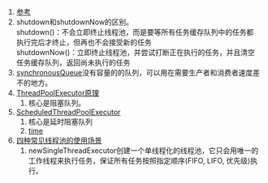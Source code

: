 1. [参考](https://www.cnblogs.com/dolphin0520/p/3932921.html)        
1. shutdown和shutdownNow的区别。     
    shutdown()：不会立即终止线程池，而是要等所有任务缓存队列中的任务都执行完后才终止，但再也不会接受新的任务      
    shutdownNow()：立即终止线程池，并尝试打断正在执行的任务，并且清空任务缓存队列，返回尚未执行的任务     
1. [synchronousQueue](https://blog.csdn.net/yanyan19880509/article/details/52562039)没有容量的的队列，可以用在需要生产者和消费者速度差不的地方。            
1. [ThreadPoolExecutor原理](https://www.jianshu.com/p/d621da64fae0)
    1. 核心是阻塞队列。
1. [ScheduledThreadPoolExecutor](https://blog.csdn.net/tongdanping/article/details/79627491)
    1. 核心是延时阻塞队列
    1. [time](https://blog.csdn.net/u010412719/article/details/52133038)   
1. [四种常见线程池的使用场景](https://blog.csdn.net/u011974987/article/details/51027795)    
    1. newSingleThreadExecutor创建一个单线程化的线程池，它只会用唯一的工作线程来执行任务，保证所有任务按照指定顺序(FIFO, LIFO, 优先级)执行。
